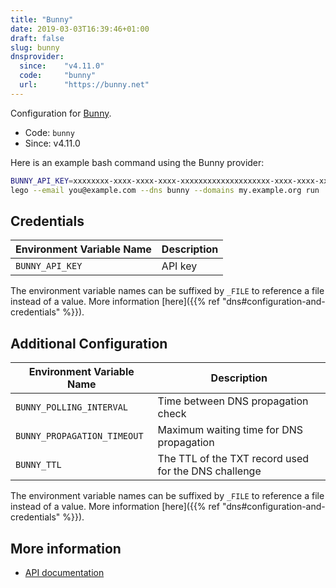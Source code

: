 ```yaml
---
title: "Bunny"
date: 2019-03-03T16:39:46+01:00
draft: false
slug: bunny
dnsprovider:
  since:    "v4.11.0"
  code:     "bunny"
  url:      "https://bunny.net"
---
```


<!-- THIS DOCUMENTATION IS AUTO-GENERATED. PLEASE DO NOT EDIT. -->
<!-- providers/dns/bunny/bunny.toml -->
<!-- THIS DOCUMENTATION IS AUTO-GENERATED. PLEASE DO NOT EDIT. -->


Configuration for [Bunny](https://bunny.net).


<!--more-->

- Code: `bunny`
- Since: v4.11.0


Here is an example bash command using the Bunny provider:

```bash
BUNNY_API_KEY=xxxxxxxx-xxxx-xxxx-xxxx-xxxxxxxxxxxxxxxxxxxx-xxxx-xxxx-xxxx-xxxxxxxxxxxx \
lego --email you@example.com --dns bunny --domains my.example.org run
```




## Credentials

| Environment Variable Name | Description |
|-----------------------|-------------|
| `BUNNY_API_KEY` | API key |

The environment variable names can be suffixed by `_FILE` to reference a file instead of a value.
More information [here]({{% ref "dns#configuration-and-credentials" %}}).


## Additional Configuration

| Environment Variable Name | Description |
|--------------------------------|-------------|
| `BUNNY_POLLING_INTERVAL` | Time between DNS propagation check |
| `BUNNY_PROPAGATION_TIMEOUT` | Maximum waiting time for DNS propagation |
| `BUNNY_TTL` | The TTL of the TXT record used for the DNS challenge |

The environment variable names can be suffixed by `_FILE` to reference a file instead of a value.
More information [here]({{% ref "dns#configuration-and-credentials" %}}).




## More information

- [API documentation](https://docs.bunny.net/reference/dnszonepublic_index)

<!-- THIS DOCUMENTATION IS AUTO-GENERATED. PLEASE DO NOT EDIT. -->
<!-- providers/dns/bunny/bunny.toml -->
<!-- THIS DOCUMENTATION IS AUTO-GENERATED. PLEASE DO NOT EDIT. -->

